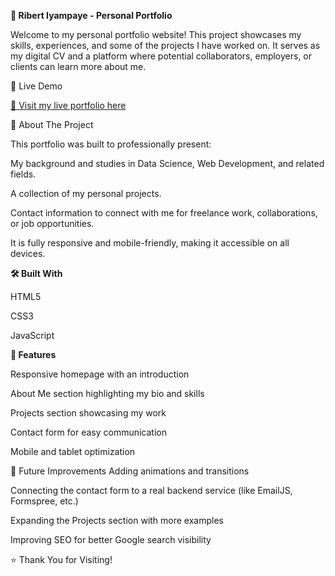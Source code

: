 **🌟 Ribert Iyampaye - Personal Portfolio** 


Welcome to my personal portfolio website!
This project showcases my skills, experiences, and some of the projects I have worked on. It serves as my digital CV and a platform 
where potential collaborators, employers, or clients can learn more about me.



📍 Live Demo

[🔗 Visit my live portfolio here](https://iyampaye.github.io/ribertportfolio/)






📖 About The Project


This portfolio was built to professionally present:

My background and studies in Data Science, Web Development, and related fields.

A collection of my personal projects.

Contact information to connect with me for freelance work, collaborations, or job opportunities.

It is fully responsive and mobile-friendly, making it accessible on all devices.



**🛠️ Built With**

HTML5

CSS3

JavaScript


**🎯 Features**

Responsive homepage with an introduction

About Me section highlighting my bio and skills

Projects section showcasing my work

Contact form for easy communication

Mobile and tablet optimization

🚀 Future Improvements
Adding animations and transitions

Connecting the contact form to a real backend service (like EmailJS, Formspree, etc.)

Expanding the Projects section with more examples

Improving SEO for better Google search visibility


⭐ Thank You for Visiting!


